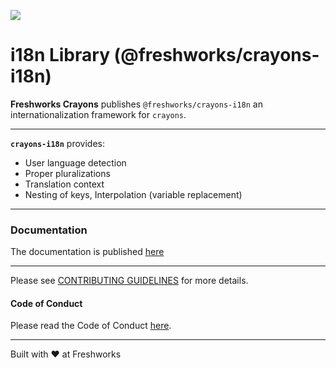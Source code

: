 [![](https://data.jsdelivr.com/v1/package/npm/@freshworks/crayons-i18n/badge)](https://www.jsdelivr.com/package/npm/@freshworks/crayons-i18n)
# i18n Library (@freshworks/crayons-i18n)

**Freshworks Crayons** publishes `@freshworks/crayons-i18n` an internationalization framework for `crayons`. 

---

**`crayons-i18n`** provides:

- User language detection
- Proper pluralizations
- Translation context
- Nesting of keys, Interpolation (variable replacement)

---

### Documentation

The documentation is published [here](https://crayons.freshworks.com/utilities/i18n)

---

Please see [CONTRIBUTING GUIDELINES](../../CONTRIBUTING.md) for more details. 

#### Code of Conduct

Please read the Code of Conduct [here](../../CODE_OF_CONDUCT.md).


----------------------------------------------

Built with ❤ at Freshworks
